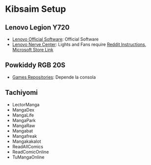 # Kibsaim Setup

## Lenovo Legion Y720

- [Lenovo Official Software](https://pcsupport.lenovo.com/mx/es/products/laptops-and-netbooks/legion-series/legion-y720-15ikb/downloads/driver-list/): Official Software
- [Lenovo Nerve Center](https://store.rg-adguard.net/): Lights and Fans require [Reddit Instructions](https://www.reddit.com/r/Lenovo/comments/ltq987/lenovo_nerve_center_download/), [Microsoft Store Link](https://www.microsoft.com/en-us/p/lenovo-nerve-center/9n69gq0x4v00)

## Powkiddy RGB 20S

- [Games Repositories](http://192.168.0.107/files/n64/): Depende la consola

## Tachiyomi

- LectorManga
- MangaDex
- MangaLife
- MangaPark
- MangaRaw
- Mangabat
- Mangafreak
- Mangakakalot
- ReadAllComics
- ReadComicOnline
- TuMangaOnline
